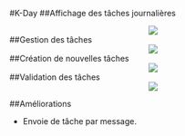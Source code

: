 #K-Day
##Affichage des tâches journalières
<center>
<img src="img/readme/screen1.png">
</center>
##Gestion des tâches
<center>
<img src="img/readme/screen2.png">
</center>
##Création de nouvelles tâches
<center>
<img src="img/readme/screen3.png">
</center>
##Validation des tâches
<center>
<img src="img/readme/screen4.png">
</center>

##Améliorations
- Envoie de tâche par message.